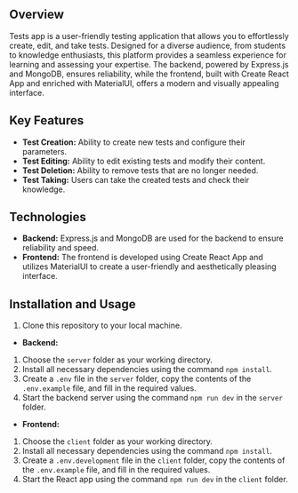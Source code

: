 ## Overview

Tests app is a user-friendly testing application that allows you to effortlessly create, edit, and take tests. Designed for a diverse audience, from students to knowledge enthusiasts, this platform provides a seamless experience for learning and assessing your expertise. The backend, powered by Express.js and MongoDB, ensures reliability, while the frontend, built with Create React App and enriched with MaterialUI, offers a modern and visually appealing interface.

## Key Features

- **Test Creation:** Ability to create new tests and configure their parameters.
- **Test Editing:** Ability to edit existing tests and modify their content.
- **Test Deletion:** Ability to remove tests that are no longer needed.
- **Test Taking:** Users can take the created tests and check their knowledge.

## Technologies

- **Backend:** Express.js and MongoDB are used for the backend to ensure reliability and speed.
- **Frontend:** The frontend is developed using Create React App and utilizes MaterialUI to create a user-friendly and aesthetically pleasing interface.

## Installation and Usage

1. Clone this repository to your local machine.

- **Backend:**
1. Choose the `server` folder as your working directory.
2. Install all necessary dependencies using the command `npm install`.
3. Create a `.env` file in the `server` folder, copy the contents of the `.env.example` file, and fill in the required values.
4. Start the backend server using the command `npm run dev` in the `server` folder.

- **Frontend:**
1. Choose the `client` folder as your working directory.
2. Install all necessary dependencies using the command `npm install`.
3. Create a `.env.development` file in the `client` folder, copy the contents of the `.env.example` file, and fill in the required values.
4. Start the React app using the command `npm run dev` in the `client` folder.
